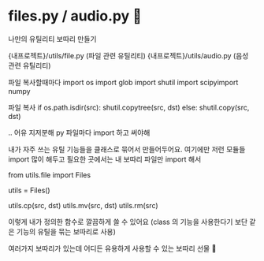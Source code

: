 # files.py / audio.py 🎁
나만의 유틸리티 보따리 만들기

{내프로젝트}/utils/file.py      (파일 관련 유틸리티)
{내프로젝트}/utils/audio.py (음성 관련 유틸리티)

파일 복사할때마다
import os
import glob
import shutil
import scipyimport numpy

파일 복사
if os.path.isdir(src):
    shutil.copytree(src, dst)
else:
    shutil.copy(src, dst)

.. 어유 지저분해 py 파일마다 import 하고 써야해

내가 자주 쓰는 유틸 기능들을 클래스로 묶어서 만들어두어요. 
여기에만 저런 모듈들 import 많이 해두고
필요한 곳에서는 내 보따리 파일만 import 해서

from utils.file import Files

utils = Files()

utils.cp(src, dst)
utils.mv(src, dst)
utils.rm(src)

이렇게 내가 정의한 함수로
깔끔하게 쓸 수 있어요 (class 의 기능을 사용한다기 보단 같은 기능의 유틸을 묶는 보따리로 사용)

여러가지 보따리가 있는데
어디든 유용하게 사용할 수 있는 보따리 선물 🎁

